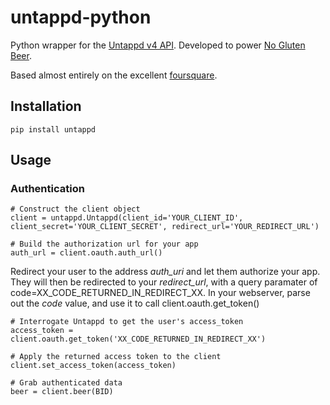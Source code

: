 untappd-python
==============

Python wrapper for the [Untappd v4 API](https://untappd.com/api/docs/v4). Developed to power [No Gluten Beer](http://noglutenbeer.com).

Based almost entirely on the excellent [foursquare](https://github.com/mLewisLogic/foursquare).

## Installation

    pip install untappd

## Usage

### Authentication

    # Construct the client object
    client = untappd.Untappd(client_id='YOUR_CLIENT_ID', client_secret='YOUR_CLIENT_SECRET', redirect_url='YOUR_REDIRECT_URL')

    # Build the authorization url for your app
    auth_url = client.oauth.auth_url()

Redirect your user to the address *auth_uri* and let them authorize your app. They will then be redirected to your *redirect_url*, with a query paramater of code=XX_CODE_RETURNED_IN_REDIRECT_XX. In your webserver, parse out the *code* value, and use it to call client.oauth.get_token()

    # Interrogate Untappd to get the user's access_token
    access_token = client.oauth.get_token('XX_CODE_RETURNED_IN_REDIRECT_XX')

    # Apply the returned access token to the client
    client.set_access_token(access_token)

    # Grab authenticated data 
    beer = client.beer(BID)

